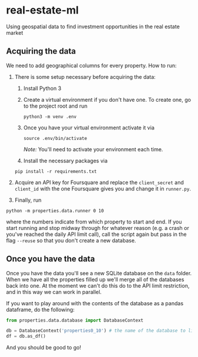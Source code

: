 # real-estate-ml
Using geospatial data to find investment opportunities in the real estate market

## Acquiring the data

We need to add geographical columns for every property. How to run:

1. There is some setup necessary before acquiring the data:
    1. Install Python 3
    2. Create a virtual environment if you don't have one. To create one, go to the project root and run 
        ```
        python3 -m venv .env
        ```
    3. Once you have your virtual environment activate it via
        ```
        source .env/bin/activate
        ```
        *Note:* You'll need to activate your environment each time.
    
    4. Install the necessary packages via
    ```
    pip install -r requirements.txt
    ```
   
2. Acquire an API key for Foursquare and replace the `client_secret` and `client_id` with the
one Foursquare gives you and change it in `runner.py`.
3.  Finally, run 
```
python -m properties.data.runner 0 10
```
where the numbers indicate from which property to start and end. If you start running and
stop midway through for whatever reason (e.g. a crash or you've reached the daily API limit call),
call the script again but pass in the flag `--reuse` so that you don't create a new database.

## Once you have the data

Once you have the data you'll see a new SQLite database on the `data` folder. When we have all the properties
filled up we'll merge all of the databases back into one. At the moment we can't do this do to the API limit
restriction, and in this way we can work in parallel.

If you want to play around with the contents of the database as a pandas dataframe, do the following:

```python
from properties.data.database import DatabaseContext

db = DatabaseContext('properties0_10') # the name of the database to link up
df = db.as_df()
```

And you should be good to go!
